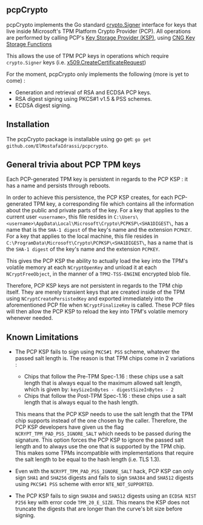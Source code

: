 ## pcpCrypto

pcpCrypto implements the Go standard [crypto.Signer](https://golang.org/pkg/crypto/#Signer) interface for keys that live inside Microsoft's TPM Platform Crypto Provider (PCP). All operations are performed by calling PCP's [Key Storage Provider (KSP)](https://docs.microsoft.com/en-us/windows/win32/seccertenroll/cng-key-storage-providers), using [CNG Key Storage Functions
](https://docs.microsoft.com/en-us/windows/win32/seccng/cng-key-storage-functions)

This allows the use of TPM PCP keys in operations which require `crypto.Signer` keys (i.e. [x509.CreateCertificateRequest](https://golang.org/pkg/crypto/x509/#CreateCertificateRequest))

For the moment, pcpCrypto only implements the following (more is yet to come) :

* Generation and retrieval of RSA and ECDSA PCP keys.
* RSA digest signing using PKCS#1 v1.5 & PSS schemes.
* ECDSA digest signing.

## Installation

The pcpCrypto package is installable using go get: `go get github.com/ElMostafaIdrassi/pcpcrypto`.

## General trivia about PCP TPM keys

Each PCP-generated TPM key is persistent in regards to the PCP KSP : it has a name and persists
through reboots. 

In order to achieve this persistence, the PCP KSP creates, for each PCP-generated TPM key, a corresponding file which contains all the information about the public and private parts of the key. 
For a key that applies to the current user `<username>`, this file resides in `C:\Users\<username>\AppData\Local\Microsoft\Crypto\PCPKSP\<SHA1DIGEST\`, has a name that is the `SHA-1 digest` of the key's name and the extension `PCPKEY`. 
For a key that applies to the local machine, this file resides in `C:\ProgramData\Microsoft\Crypto\PCPKSP\<SHA1DIGEST\`, has a name that is the 
`SHA-1 digest` of the key's name and the extension `PCPKEY`.

This gives the PCP KSP the ability to actually load the key into the TPM's volatile memory at each `NCryptOpenKey` and unload it at each `NCryptFreeObject`, in the manner of a `TPM2-TSS-ENGINE` encrypted blob file.

Therefore, PCP KSP keys are not persistent in regards to the TPM chip itself. They are merely transient keys that are created inside of the TPM using `NCryptCreatePersistedKey` and exported immediately into the aforementioned PCP file when `NCryptFinalizeKey` is called. These PCP files will then allow the PCP KSP to reload the key into TPM's volatile memory whenever needed.

## Known Limitations

* The PCP KSP fails to sign using `PKCS#1 PSS` scheme, whatever the passed salt length is.
The reason is that TPM chips come in 2 variations : 
  * Chips that follow the Pre-TPM Spec-1.16 : these chips use a salt length that is always equal to the maximum allowed salt length, which is given by:
``
keySizeInBytes - digestSizeInBytes - 2
``
  * Chips that follow the Post-TPM Spec-1.16 : these chips use a salt length that is always equal to the hash length.

  This means that the PCP KSP needs to use the salt length that the TPM chip supports instead of the one chosen by the caller. Therefore, the PCP KSP developers have given us the flag `NCRYPT_TPM_PAD_PSS_IGNORE_SALT` which needs to be passed during the signature. This option forces the PCP KSP to ignore the passed salt length and to always use the one that is supported by the TPM chip. This makes some TPMs incompatible with implementations that require the salt length to be equal to the hash length (i.e. TLS 1.3).

* Even with the `NCRYPT_TPM_PAD_PSS_IGNORE_SALT` hack, PCP KSP can only sign `SHA1` and `SHA256` digests and fails to sign `SHA384` and `SHA512` digests using `PKCS#1 PSS` scheme with error `NTE_NOT_SUPPORTED`.

* The PCP KSP fails to sign `SHA384` and `SHA512` digests using an `ECDSA NIST P256` key with error code `TPM_20_E_SIZE`. This means the KSP does not truncate the digests that are longer than the curve's bit size before signing.